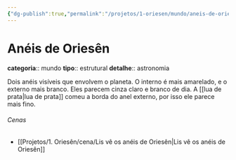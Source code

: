 ```yaml
---
{"dg-publish":true,"permalink":"/projetos/1-oriesen/mundo/aneis-de-oriesen/"}
---
```




# Anéis de Oriesên
**categoria**:: mundo
**tipo**:: estrutural
**detalhe**:: astronomia

Dois anéis visíveis que envolvem o planeta. O interno é mais amarelado, e o externo mais branco. Eles parecem cinza claro e branco de dia. A [[lua de prata|lua de prata]] comeu a borda do anel externo, por isso ele parece mais fino.

###### Cenas
- [[Projetos/1. Oriesên/cena/Lis vê os anéis de Oriesên|Lis vê os anéis de Oriesên]]

